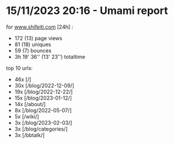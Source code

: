 # 15/11/2023 20:16 - Umami report
for www.shifeiti.com [24h] :

 - 172 (13) page views
 - 81 (18) uniques
 - 59 (7) bounces
 - 3h 19' 36'' (13' 23'') totaltime


top 10 urls:
 - 46x [/]
 - 30x [/blog/2022-12-09/]
 - 19x [/blog/2022-12-22/]
 - 15x [/blog/2023-01-12/]
 - 14x [/about/]
 - 8x [/blog/2022-05-07/]
 - 5x [/wiki/]
 - 3x [/blog/2023-02-03/]
 - 3x [/blog/categories/]
 - 3x [/bbtalk/]


